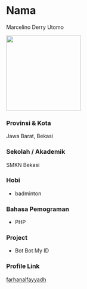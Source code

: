 # Nama

Marcelino Derry Utomo

<img src="https://botbot.my.id/images/male-avatar.png" width="200" height="200" align="center"/>

### Provinsi & Kota

Jawa Barat, Bekasi

### Sekolah / Akademik

SMKN Bekasi

### Hobi

- badminton

### Bahasa Pemograman 

- PHP

### Project

- Bot Bot My ID

### Profile Link

[farhanalfayyadh](https://github.com/farhanalfayyadh)
